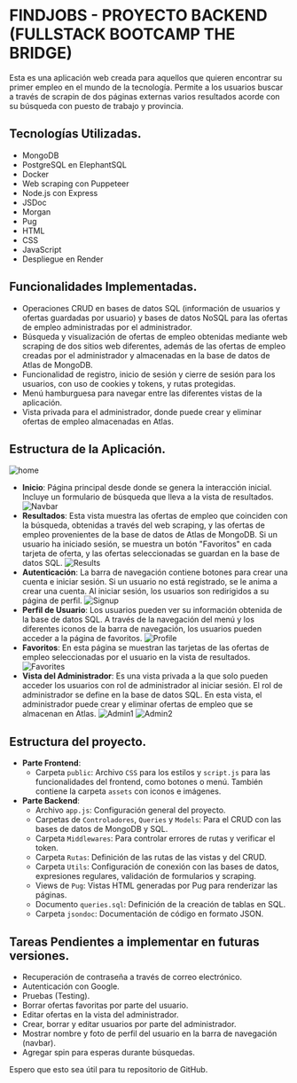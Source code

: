 # FINDJOBS  -  PROYECTO BACKEND (FULLSTACK BOOTCAMP THE BRIDGE)

Esta es una aplicación web creada para aquellos que quieren encontrar su primer empleo en el mundo de la tecnología. Permite a los usuarios buscar a través de scrapin de dos páginas externas varios resultados acorde con su búsqueda con puesto de trabajo y provincia.


## Tecnologías Utilizadas.
- MongoDB
- PostgreSQL en ElephantSQL
- Docker
- Web scraping con Puppeteer
- Node.js con Express
- JSDoc
- Morgan
- Pug
- HTML
- CSS
- JavaScript
- Despliegue en Render

## Funcionalidades Implementadas.
- Operaciones CRUD en bases de datos SQL (información de usuarios y ofertas guardadas por usuario) y bases de datos NoSQL para las ofertas de empleo administradas por el administrador.
- Búsqueda y visualización de ofertas de empleo obtenidas mediante web scraping de dos sitios web diferentes, además de las ofertas de empleo creadas por el administrador y almacenadas en la base de datos de Atlas de MongoDB.
- Funcionalidad de registro, inicio de sesión y cierre de sesión para los usuarios, con uso de cookies y tokens, y rutas protegidas.
- Menú hamburguesa para navegar entre las diferentes vistas de la aplicación.
- Vista privada para el administrador, donde puede crear y eliminar ofertas de empleo almacenadas en Atlas.


## Estructura de la Aplicación.
![home](public/assets/Captura1.PNG)
- **Inicio**: Página principal desde donde se genera la interacción inicial. Incluye un formulario de búsqueda que lleva a la vista de resultados.
![Navbar](public/assets/NavbarCaptura.PNG)
- **Resultados**: Esta vista muestra las ofertas de empleo que coinciden con la búsqueda, obtenidas a través del web scraping, y las ofertas de empleo provenientes de la base de datos de Atlas de MongoDB. Si un usuario ha iniciado sesión, se muestra un botón "Favoritos" en cada tarjeta de oferta, y las ofertas seleccionadas se guardan en la base de datos SQL.
![Results](<public/assets/Results captura.PNG>)
- **Autenticación**: La barra de navegación contiene botones para crear una cuenta e iniciar sesión. Si un usuario no está registrado, se le anima a crear una cuenta. Al iniciar sesión, los usuarios son redirigidos a su página de perfil.
![Signup](public/assets/Signupcaptura.PNG)
- **Perfil de Usuario**: Los usuarios pueden ver su información obtenida de la base de datos SQL. A través de la navegación del menú y los diferentes iconos de la barra de navegación, los usuarios pueden acceder a la página de favoritos.
![Profile](public/assets/profilecaptura.PNG)
- **Favoritos**: En esta página se muestran las tarjetas de las ofertas de empleo seleccionadas por el usuario en la vista de resultados.
![Favorites](<public/assets/favoritos captura.png>)
- **Vista del Administrador**: Es una vista privada a la que solo pueden acceder los usuarios con rol de administrador al iniciar sesión. El rol de administrador se define en la base de datos SQL. En esta vista, el administrador puede crear y eliminar ofertas de empleo que se almacenan en Atlas.
![Admin1](<public/assets/admin captura 1.PNG>)
![Admin2](<public/assets/admin captura 2.PNG>)


## Estructura del proyecto.
- **Parte Frontend**:
  - Carpeta `public`: Archivo `CSS` para los estilos y `script.js` para las funcionalidades del frontend, como botones o menú. También contiene la carpeta `assets` con iconos e imágenes.
- **Parte Backend**:
  - Archivo `app.js`: Configuración general del proyecto.
  - Carpetas de `Controladores`, `Queries` y `Models`: Para el CRUD con las bases de datos de MongoDB y SQL.
  - Carpeta `Middlewares`: Para controlar errores de rutas y verificar el token.
  - Carpeta `Rutas`: Definición de las rutas de las vistas y del CRUD.
  - Carpeta `Utils`: Configuración de conexión con las bases de datos, expresiones regulares, validación de formularios y scraping.
  - Views de `Pug`: Vistas HTML generadas por Pug para renderizar las páginas.
  - Documento `queries.sql`: Definición de la creación de tablas en SQL.
  - Carpeta `jsondoc`: Documentación de código en formato JSON.


## Tareas Pendientes a implementar en futuras versiones.
- Recuperación de contraseña a través de correo electrónico.
- Autenticación con Google.
- Pruebas (Testing).
- Borrar ofertas favoritas por parte del usuario.
- Editar ofertas en la vista del administrador.
- Crear, borrar y editar usuarios por parte del administrador.
- Mostrar nombre y foto de perfil del usuario en la barra de navegación (navbar).
- Agregar spin para esperas durante búsquedas.

Espero que esto sea útil para tu repositorio de GitHub.

